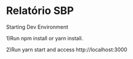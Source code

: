 # Relatório SBP

Starting Dev Environment

1)Run npm install or yarn install.

2)Run yarn start and access http://localhost:3000
